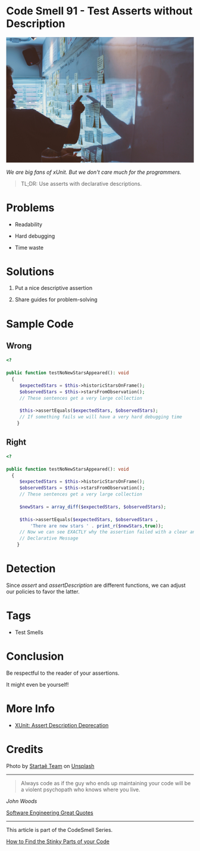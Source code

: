 # Code Smell 91 - Test Asserts without Description

![Code Smell 91 - Test Asserts without Description](Code%20Smell%2091%20-%20Test%20Asserts%20without%20Description.jpg)

*We are big fans of xUnit. But we don't care much for the programmers.*

> TL;DR: Use asserts with declarative descriptions.

# Problems

- Readability

- Hard debugging

- Time waste

# Solutions

1. Put a nice descriptive assertion

2. Share guides for problem-solving

# Sample Code

## Wrong

[Gist Url]: # (https://gist.github.com/mcsee/4edc85bb65bc9a70d11706086e0fab99)
```php
<?

public function testNoNewStarsAppeared(): void
  {
     $expectedStars = $this->historicStarsOnFrame();
     $observedStars = $this->starsFromObservation();
     // These sentences get a very large collection
  
     $this->assertEquals($expectedStars, $observedStars);
     // If something fails we will have a very hard debugging time
    }
```

## Right

[Gist Url]: # (https://gist.github.com/mcsee/72a551eb26d02f1480142e9cd41a5ca7)
```php
<?

public function testNoNewStarsAppeared(): void
  {
     $expectedStars = $this->historicStarsOnFrame();
     $observedStars = $this->starsFromObservation();
     // These sentences get a very large collection
  
     $newStars = array_diff($expectedStars, $observedStars);
  
     $this->assertEquals($expectedStars, $observedStars ,
         'There are new stars ' . print_r($newStars,true));
     // Now we can see EXACTLY why the assertion failed with a clear and
     // Declarative Message
    }
```

# Detection

Since *assert* and *assertDescription* are different functions, we can adjust our policies to favor the latter.

# Tags

- Test Smells

# Conclusion

Be respectful to the reader of your assertions.

It might even be yourself!

# More Info

- [XUnit: Assert Description Deprecation](https://github.com/xunit/xunit/issues/350)

# Credits

Photo by [Startaê Team](https://unsplash.com/@startaeteam) on [Unsplash](https://unsplash.com/s/photos/dialogue)  

* * *

> Always code as if the guy who ends up maintaining your code will be a violent psychopath who knows where you live.

_John Woods_

[Software Engineering Great Quotes](https://github.com/mcsee/Software-Design-Articles/tree/main/Articles/Quotes/Software%20Engineering%20Great%20Quotes/readme.md)

* * *

This article is part of the CodeSmell Series.

[How to Find the Stinky Parts of your Code](https://github.com/mcsee/Software-Design-Articles/tree/main/Articles/Code%20Smells/How%20to%20Find%20the%20Stinky%20parts%20of%20your%20Code/readme.md)